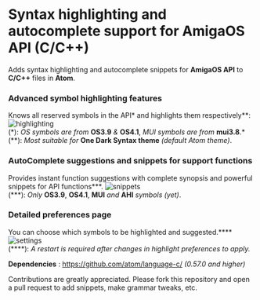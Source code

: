 # Syntax highlighting and autocomplete support for AmigaOS API (C/C++)
Adds syntax highlighting and autocomplete snippets for **AmigaOS API** to **C/C++** files in **Atom**.

### Advanced symbol highlighting features
Knows all reserved symbols in the API\* and highlights them respectively\*\*:
![highlighting](https://i.imgsafe.org/17e03667db.gif)
<br>(\*): *OS symbols are from* **OS3.9** *&* **OS4.1**, *MUI symbols are from* **mui3.8**.*</br>
(\*\*): *Most suitable for* **One Dark Syntax theme** *(default Atom theme)*.

### AutoComplete suggestions and snippets for support functions
Provides instant function suggestions with complete synopsis and powerful snippets for API functions\*\*\*.
![snippets](https://i.imgsafe.org/17ededd829.gif)
<br>(\*\*\*): *Only* **OS3.9**, **OS4.1**, **MUI** *and* **AHI** *symbols (yet)*.</br>

### Detailed preferences page
You can choose which symbols to be highlighted and suggested.\*\*\*\*
![settings](https://i.imgsafe.org/1851aeb2f2.gif)
<br>(\*\*\*\*): *A restart is required after changes in highlight preferences to apply.*</br>

**Dependencies** : https://github.com/atom/language-c/ *(0.57.0 and higher)*

Contributions are greatly appreciated. Please fork this repository and open a
pull request to add snippets, make grammar tweaks, etc.
